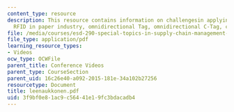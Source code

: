 ```yaml
---
content_type: resource
description: This resource contains information on challengesin applying passive UHF
  RFID in paper industry, omnidirectional Tag, omnidirectional C-Tag, cardboard Reels.
file: /media/courses/esd-290-special-topics-in-supply-chain-management-spring-2005/3f9bf0e81ac9c56441e19fc3bdacadb4_leenaukkonen.pdf
file_type: application/pdf
learning_resource_types:
- Videos
ocw_type: OCWFile
parent_title: Conference Videos
parent_type: CourseSection
parent_uid: 16c26e40-a092-2015-181e-34a102b27256
resourcetype: Document
title: leenaukkonen.pdf
uid: 3f9bf0e8-1ac9-c564-41e1-9fc3bdacadb4
---
```

